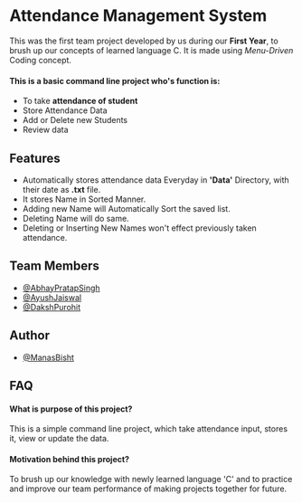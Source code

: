 
# Attendance Management System

This was the first team project developed by us during our **First Year**, to brush up our concepts of learned language C.
It is made using *Menu-Driven* Coding concept.

#### This is a basic command line project who's function is: 
* To take **attendance of student** 
* Store Attendance Data
* Add or Delete new Students
* Review data

##


## Features

- Automatically stores attendance data Everyday in **'Data'** Directory, with their date as **.txt** file.
- It stores Name in Sorted Manner.
- Adding new Name will Automatically Sort the saved list.
- Deleting Name will do same.
- Deleting or Inserting New Names won't effect previously taken attendance.


## Team Members

 - [@AbhayPratapSingh](https://github.com/Abhaypratapsingh0)
 - [@AyushJaiswal](https://github.com/AYUSHJAISWAL220112096)
 - [@DakshPurohit](https://github.com/EzioAuditore12)


## Author

- [@ManasBisht](https://github.com/GreyHatStyle)


## FAQ

#### What is purpose of this project?

This is a simple command line project, which take attendance input, stores it, view or update the data.

#### Motivation behind this project?

To brush up our knowledge with newly learned language 'C' and to practice and improve our team performance of making projects together for future.


